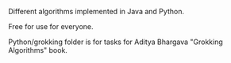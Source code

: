 Different algorithms implemented in Java and Python.

Free for use for everyone.


Python/grokking folder is for tasks for Aditya Bhargava "Grokking Algorithms" book.
